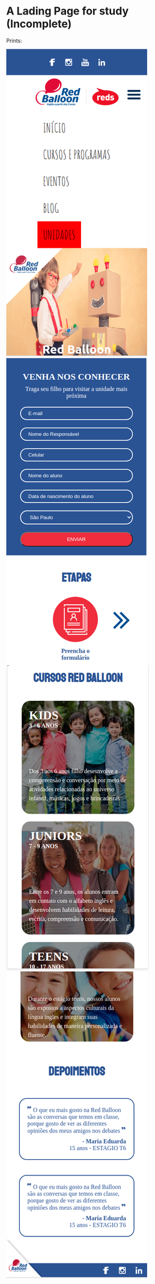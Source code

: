 # A Lading Page for study (Incomplete)

Prints:


![alt text](https://github.com/HiagoSouz/Landing-Page/blob/mobile/R/R1.png)
![alt text](https://github.com/HiagoSouz/Landing-Page/blob/mobile/R/R2.png)
![alt text](https://github.com/HiagoSouz/Landing-Page/blob/mobile/R/R3.png)
![alt text](https://github.com/HiagoSouz/Landing-Page/blob/mobile/R/R4.png)
